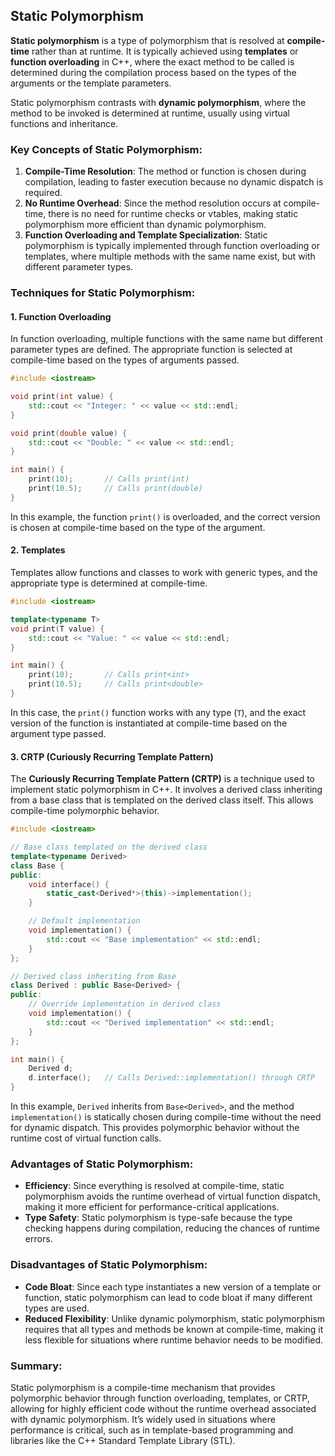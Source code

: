 ## Static Polymorphism

**Static polymorphism** is a type of polymorphism that is resolved at **compile-time** rather than at runtime. It is typically achieved using **templates** or **function overloading** in C++, where the exact method to be called is determined during the compilation process based on the types of the arguments or the template parameters.

Static polymorphism contrasts with **dynamic polymorphism**, where the method to be invoked is determined at runtime, usually using virtual functions and inheritance.

### Key Concepts of Static Polymorphism:

1. **Compile-Time Resolution**: The method or function is chosen during compilation, leading to faster execution because no dynamic dispatch is required.
2. **No Runtime Overhead**: Since the method resolution occurs at compile-time, there is no need for runtime checks or vtables, making static polymorphism more efficient than dynamic polymorphism.
3. **Function Overloading and Template Specialization**: Static polymorphism is typically implemented through function overloading or templates, where multiple methods with the same name exist, but with different parameter types.

### Techniques for Static Polymorphism:

#### 1. **Function Overloading**

In function overloading, multiple functions with the same name but different parameter types are defined. The appropriate function is selected at compile-time based on the types of arguments passed.

```cpp
#include <iostream>

void print(int value) {
    std::cout << "Integer: " << value << std::endl;
}

void print(double value) {
    std::cout << "Double: " << value << std::endl;
}

int main() {
    print(10);       // Calls print(int)
    print(10.5);     // Calls print(double)
}
```

In this example, the function `print()` is overloaded, and the correct version is chosen at compile-time based on the type of the argument.

#### 2. **Templates**

Templates allow functions and classes to work with generic types, and the appropriate type is determined at compile-time.

```cpp
#include <iostream>

template<typename T>
void print(T value) {
    std::cout << "Value: " << value << std::endl;
}

int main() {
    print(10);       // Calls print<int>
    print(10.5);     // Calls print<double>
}
```

In this case, the `print()` function works with any type (`T`), and the exact version of the function is instantiated at compile-time based on the argument type passed.

#### 3. **CRTP (Curiously Recurring Template Pattern)**

The **Curiously Recurring Template Pattern (CRTP)** is a technique used to implement static polymorphism in C++. It involves a derived class inheriting from a base class that is templated on the derived class itself. This allows compile-time polymorphic behavior.

```cpp
#include <iostream>

// Base class templated on the derived class
template<typename Derived>
class Base {
public:
    void interface() {
        static_cast<Derived*>(this)->implementation();
    }

    // Default implementation
    void implementation() {
        std::cout << "Base implementation" << std::endl;
    }
};

// Derived class inheriting from Base
class Derived : public Base<Derived> {
public:
    // Override implementation in derived class
    void implementation() {
        std::cout << "Derived implementation" << std::endl;
    }
};

int main() {
    Derived d;
    d.interface();   // Calls Derived::implementation() through CRTP
}
```

In this example, `Derived` inherits from `Base<Derived>`, and the method `implementation()` is statically chosen during compile-time without the need for dynamic dispatch. This provides polymorphic behavior without the runtime cost of virtual function calls.

### Advantages of Static Polymorphism:

- **Efficiency**: Since everything is resolved at compile-time, static polymorphism avoids the runtime overhead of virtual function dispatch, making it more efficient for performance-critical applications.
- **Type Safety**: Static polymorphism is type-safe because the type checking happens during compilation, reducing the chances of runtime errors.

### Disadvantages of Static Polymorphism:

- **Code Bloat**: Since each type instantiates a new version of a template or function, static polymorphism can lead to code bloat if many different types are used.
- **Reduced Flexibility**: Unlike dynamic polymorphism, static polymorphism requires that all types and methods be known at compile-time, making it less flexible for situations where runtime behavior needs to be modified.

### Summary:

Static polymorphism is a compile-time mechanism that provides polymorphic behavior through function overloading, templates, or CRTP, allowing for highly efficient code without the runtime overhead associated with dynamic polymorphism. It’s widely used in situations where performance is critical, such as in template-based programming and libraries like the C++ Standard Template Library (STL).
